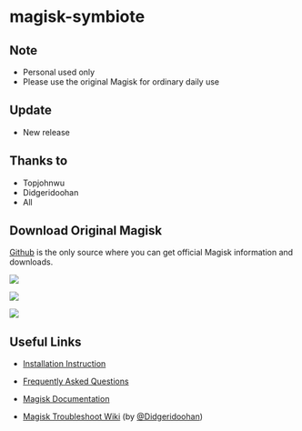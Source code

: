# magisk-symbiote

## Note
- Personal used only
- Please use the original Magisk for ordinary daily use 

## Update
 - New release

## Thanks to
- Topjohnwu
- Didgeridoohan
- All

## Download Original Magisk

[Github](https://github.com/topjohnwu/Magisk/) is the only source where you can get official Magisk information and downloads.

[![](https://img.shields.io/badge/Magisk-v23.0-blue)](https://github.com/topjohnwu/Magisk/releases/tag/v23.0)

[![](https://img.shields.io/badge/Magisk%20Beta-v23.0-blue)](https://github.com/topjohnwu/Magisk/releases/tag/v23.0)

[![](https://img.shields.io/badge/Magisk-Canary-red)](https://raw.githubusercontent.com/topjohnwu/magisk-files/canary/app-debug.apk)

## Useful Links

- [Installation Instruction](https://topjohnwu.github.io/Magisk/install.html)

- [Frequently Asked Questions](https://topjohnwu.github.io/Magisk/faq.html)

- [Magisk Documentation](https://topjohnwu.github.io/Magisk/)

- [Magisk Troubleshoot Wiki](https://www.didgeridoohan.com/magisk/HomePage) (by [@Didgeridoohan](https://github.com/Didgeridoohan))

